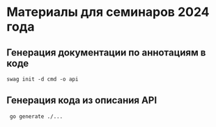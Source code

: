 # Материалы для семинаров 2024 года

## Генерация документации по аннотациям в коде

``` swag init -d cmd -o api  ```

## Генерация кода из описания API

``` go generate ./...```

